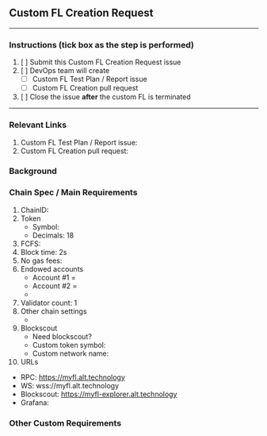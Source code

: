 ## Custom FL Creation Request

---
### Instructions (tick box as the step is performed)
1. [ ] Submit this Custom FL Creation Request issue
2. [ ] DevOps team will create
   - [ ] Custom FL Test Plan / Report issue
   - [ ] Custom FL Creation pull request
3. [ ] Close the issue **after** the custom FL is terminated
---

### Relevant Links
1. Custom FL Test Plan / Report issue: <!-- DevOps team will indicate here -->
2. Custom FL Creation pull request: <!-- DevOps team will indicate here -->

### Background
<!--
Example:
1. DF Ares needs a FL for their event from 1-5 June 2023
2. They will also conduct pre-event testing from 1-5 May 2023
3. Expected player count is 1,000
-->

### Chain Spec / Main Requirements
1. ChainID: <!-- indicate here or say "let DevOps team assign" -->
2. Token
   - Symbol: <!-- indicate here -->
   - Decimals: 18
3. FCFS: <!-- Yes or No -->
4. Block time: 2s
5. No gas fees: <!-- Yes or No -->
6. Endowed accounts
   - Account #1 = <!-- amount in wei -->
   - Account #2 = <!-- amount in wei -->
   - <!-- Add more accounts as needed -->
7. Validator count: 1
8. Other chain settings
   - <!-- Add more settings as needed -->
9. Blockscout
   - Need blockscout? <!-- Yes or No -->
   - Custom token symbol: <!-- indicate here -->
   - Custom network name: <!-- indicate here -->
10. URLs
   - RPC: https://myfl.alt.technology
   - WS: wss://myfl.alt.technology
   - Blockscout: https://myfl-explorer.alt.technology
   - Grafana: <!-- DevOps team will indicate here -->

### Other Custom Requirements
<!--
Example:
1. We expect very high volume in first few minutes for this NFT mint. Please make sure ingress and archives can handle the traffic.
2. Target users are in Asia. Please set up the nodes in JP region.
-->
